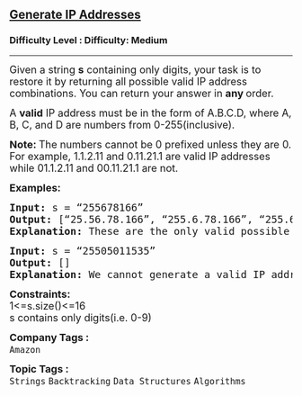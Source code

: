 <h2><a href="https://www.geeksforgeeks.org/problems/generate-ip-addresses/1?page=2&difficulty=Medium&status=unsolved&sprint=a663236c31453b969852f9ea22507634&sortBy=accuracy">Generate IP Addresses</a></h2><h3>Difficulty Level : Difficulty: Medium</h3><hr><div class="problems_problem_content__Xm_eO"><p><span style="font-size: 18px;">Given a string <strong>s</strong> containing only digits, your task is to restore it by returning all possible valid IP address combinations.&nbsp;</span><span style="font-size: 18px;">You can return your answer in&nbsp;</span><strong style="font-size: 18px;">any&nbsp;</strong><span style="font-size: 18px;">order.</span></p>
<p><span style="font-size: 18px;">A <strong>valid</strong> IP address must be in the form of A.B.C.D, where A, B, C, and D are numbers from 0-255(inclusive).</span></p>
<p><span style="font-size: 18px;"><strong>Note: </strong>The numbers cannot be 0 prefixed unless they are 0. For example, 1.1.2.11 and 0.11.21.1 are valid IP addresses while 01.1.2.11 and 00.11.21.1 are not.<br></span></p>
<p><span style="font-size: 18px;"><strong>Examples:</strong></span></p>
<pre><span style="font-size: 18px;"><strong style="font-size: 18px;">Input: </strong><span style="font-size: 18px;">s = “255678166”
</span><strong style="font-size: 18px;">Output: </strong></span><span style="font-size: 18px;">[“25.56.78.166”, “255.6.78.166”, “255.67.8.166”, “255.67.81.66”]<br><strong>Explanation: </strong>These are the only valid possible IP addresses.</span></pre>
<pre><span style="font-size: 18px;"><strong style="font-size: 18px;">Input: </strong><span style="font-size: 18px;">s = </span><span style="font-size: 18px;">“25505011535”
</span><strong style="font-size: 18px;">Output:</strong><span style="font-size: 18px;"> []<br><strong>Explanation:</strong> We cannot generate a valid IP address with this string.</span></span></pre>
<p><span style="font-size: 18px;"><strong>Constraints:</strong><br>1&lt;=s.size()&lt;=16<br>s contains only digits(i.e. 0-9)</span></p></div><p><span style=font-size:18px><strong>Company Tags : </strong><br><code>Amazon</code>&nbsp;<br><p><span style=font-size:18px><strong>Topic Tags : </strong><br><code>Strings</code>&nbsp;<code>Backtracking</code>&nbsp;<code>Data Structures</code>&nbsp;<code>Algorithms</code>&nbsp;